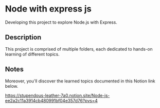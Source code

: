 # Node with express js

Developing this project to explore Node.js with Express.

## Description

This project is comprised of multiple folders, each dedicated to hands-on learning of different topics.

## Notes

Moreover, you'll discover the learned topics documented in this Notion link below.

https://stupendous-leather-7a0.notion.site/Node-js-ee2a2c11a3914cb480991bf04e357d76?pvs=4




